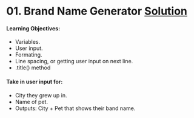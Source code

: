 # 01. Brand Name Generator [Solution](https://github.com/Jtrahan88/Python-Fundamentals/blob/main/01.%20Basic%20Syntax%2C%20Conditional%20Statements%20and%20Loops/01_Project_Band_Name_Generator.py)
#### Learning Objectives:
 * Variables.
 * User input.
 * Formating.
 * Line spacing, or getting user input on next line.
 * .title() method
#### Take in user input for:
 * City they grew up in.
 * Name of pet.
 * Outputs: City + Pet that shows their band name.

